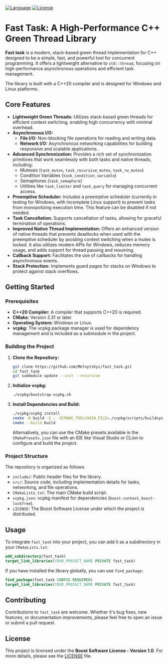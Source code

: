 [![Language](https://img.shields.io/badge/C%2B%2B-20-blue.svg)](https://isocpp.org/) 
[![License](https://img.shields.io/badge/License-BSL%201.0-orange.svg)](LICENSE)

# Fast Task: A High-Performance C++ Green Thread Library

**Fast task** is a modern, stack-based green thread implementation for C++ designed to be a simple, fast, and powerful tool for concurrent programming. It offers a lightweight alternative to `std::thread`, focusing on high-performance asynchronous operations and efficient task management.

The library is built with a C++20 compiler and is designed for Windows and Linux platforms. 

## Core Features

- **Lightweight Green Threads:** Utilizes stack-based green threads for efficient context switching, enabling high concurrency with minimal overhead.
- **Asynchronous I/O:**
    - **File I/O:** Non-blocking file operations for reading and writing data.
    - **Network I/O:** Asynchronous networking capabilities for building responsive and scalable applications.
- **Advanced Synchronization:** Provides a rich set of synchronization primitives that work seamlessly with both tasks and native threads, including:
    - Mutexes (`task_mutex`, `task_recursive_mutex`, `task_rw_mutex`)
    - Condition Variables (`task_condition_variable`)
    - Semaphores (`task_semaphore`)
    - Utilities like `task_limiter` and `task_query` for managing concurrent access.
- **Preemptive Scheduler:** Includes a preemptive scheduler (currently in testing for Windows, with incomplete Linux support) to prevent tasks from monopolizing execution time. This feature can be disabled if not needed.
- **Task Cancellation:** Supports cancellation of tasks, allowing for graceful termination of operations. 
- **Improved Native Thread Implementation:** Offers an enhanced version of native threads that prevents deadlocks when used with the preemptive scheduler by avoiding context switching when a mutex is locked.  It also utilizes modern APIs for Windows, reduces memory usage, and adds support for thread pausing and resuming.
- **Callback Support:** Facilitates the use of callbacks for handling asynchronous events.
- **Stack Protection:** Implements guard pages for stacks on Windows to protect against stack overflows.

## Getting Started

### Prerequisites

- **C++20 Compiler:** A compiler that supports C++20 is required.
- **CMake:** Version 3.31 or later. 
- **Operating System:** Windows or Linux.
- **vcpkg:** The vcpkg package manager is used for dependency management and is included as a submodule in the project.

### Building the Project

1.  **Clone the Repository:**
    ```bash
    git clone https://github.com/Melnytskyi/fast_task.git
    cd fast_task
    git submodule update --init --recursive
    ```

2.  **Initialize vcpkg:**
    ```bash
    ./vcpkg/bootstrap-vcpkg.sh
    ```

3.  **Install Dependencies and Build:**
    ```bash
    ./vcpkg/vcpkg install
    cmake -B build -S . -DCMAKE_TOOLCHAIN_FILE=./vcpkg/scripts/buildsystems/vcpkg.cmake -DVCPKG_TARGET_TRIPLET=x64-windows-static
    cmake --build build
    ```
    Alternatively, you can use the CMake presets available in the `CMakePresets.json` file with an IDE like Visual Studio or CLion to configure and build the project. 

### Project Structure

The repository is organized as follows:
-   `include/`: Public header files for the library. 
-   `src/`: Source code, including implementation details for tasks, networking, and file operations. 
-   `CMakeLists.txt`: The main CMake build script.
-   `vcpkg.json`: vcpkg manifest for dependencies (`boost-context`, `boost-lockfree`).
-   `LICENSE`: The Boost Software License under which the project is distributed. 

## Usage

To integrate `fast_task` into your project, you can add it as a subdirectory in your `CMakeLists.txt`:

```cmake
add_subdirectory(fast_task)
target_link_libraries(YOUR_PROJECT_NAME PRIVATE fast_task)
````

If you have installed the library globally, you can use `find_package`:

```cmake
find_package(fast_task CONFIG REQUIRED)
target_link_libraries(YOUR_PROJECT_NAME PRIVATE fast_task)
```

## Contributing

Contributions to `fast_task` are welcome. Whether it's bug fixes, new features, or documentation improvements, please feel free to open an issue or submit a pull request. 

## License

This project is licensed under the **Boost Software License - Version 1.0**. For more details, please see the [LICENSE](https://github.com/Melnytskyi/fast_task/blob/main/LICENSE) file. 
